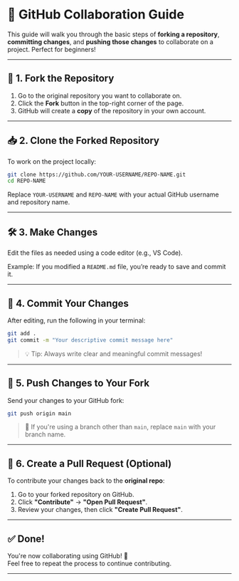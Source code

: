 # 🤝 GitHub Collaboration Guide

This guide will walk you through the basic steps of **forking a repository**, **committing changes**, and **pushing those changes** to collaborate on a project. Perfect for beginners!

---

## 📌 1. Fork the Repository

1. Go to the original repository you want to collaborate on.
2. Click the **Fork** button in the top-right corner of the page.
3. GitHub will create a **copy** of the repository in your own account.

---

## 📥 2. Clone the Forked Repository

To work on the project locally:

```bash
git clone https://github.com/YOUR-USERNAME/REPO-NAME.git
cd REPO-NAME
```

Replace `YOUR-USERNAME` and `REPO-NAME` with your actual GitHub username and repository name.

---

## 🛠️ 3. Make Changes

Edit the files as needed using a code editor (e.g., VS Code).

Example: If you modified a `README.md` file, you’re ready to save and commit it.

---

## 💾 4. Commit Your Changes

After editing, run the following in your terminal:

```bash
git add .
git commit -m "Your descriptive commit message here"
```

> 💡 Tip: Always write clear and meaningful commit messages!

---

## 🚀 5. Push Changes to Your Fork

Send your changes to your GitHub fork:

```bash
git push origin main
```

> 🔄 If you're using a branch other than `main`, replace `main` with your branch name.

---

## 📢 6. Create a Pull Request (Optional)

To contribute your changes back to the **original repo**:

1. Go to your forked repository on GitHub.
2. Click **"Contribute"** → **"Open Pull Request"**.
3. Review your changes, then click **"Create Pull Request"**.

---

## ✅ Done!

You're now collaborating using GitHub! 🎉  
Feel free to repeat the process to continue contributing.

---
